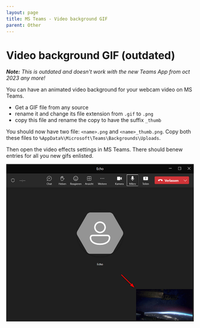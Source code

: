 ```yaml
---
layout: page
title: MS Teams - Video background GIF
parent: Other
---
```


# Video background GIF (outdated)

***Note:*** *This is outdated and doesn't work with the new Teams App from oct 2023 any more!*

You can have an animated video background for your webcam video on MS Teams. 

* Get a GIF file from any source
* rename it and change its file extension from `.gif` to `.png`
* copy this file and rename the copy to have the suffix `_thumb`

You should now have two file: `<name>.png` and `<name>_thumb.png`.
Copy both these files to `%AppData%\Microsoft\Teams\Backgrounds\Uploads`.

Then open the video effects settings in MS Teams. There should benew entries for all you new gifs enlisted.

[![Teams gif background](/assets/images/articles/teams/teams_gif.png)](/assets/images/articles/teams/teams_gif.png)